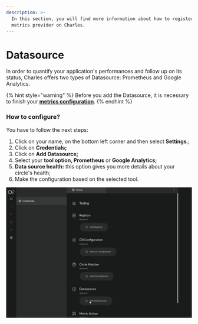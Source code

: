 ```yaml
---
description: >-
  In this section, you will find more information about how to register your
  metrics provider on Charles.
---
```


# Datasource

In order to quantify your application's performances and follow up on its status, Charles offers two types of Datasource: Prometheus and Google Analytics. 

{% hint style="warning" %}
Before you add the Datasource, it is necessary to finish your [**metrics configuration**](../../reference/metrics/setting-up-your-metrics.md).
{% endhint %}

### How to configure? 

You have to follow the next steps: 

1. Click on your name, on the bottom left corner and then select **Settings**.;
2. Click on **Credentials;**
3. Click on **Add Datasource;**
4. Select your **tool option, Prometheus** or **Google Analytics;** 
5. **Data source health:** this option gives you more details about your circle's health; 
6. Make the configuration based on the selected tool. 

![](../../.gitbook/assets/workspace_datasource%20%282%29.gif)

